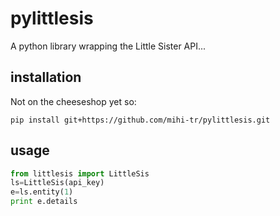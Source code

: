 pylittlesis
===========

A python library wrapping the Little Sister API...

installation
------------

Not on the cheeseshop yet so:

```
pip install git+https://github.com/mihi-tr/pylittlesis.git
```

usage
-----

```python
from littlesis import LittleSis
ls=LittleSis(api_key)
e=ls.entity(1)
print e.details
```
